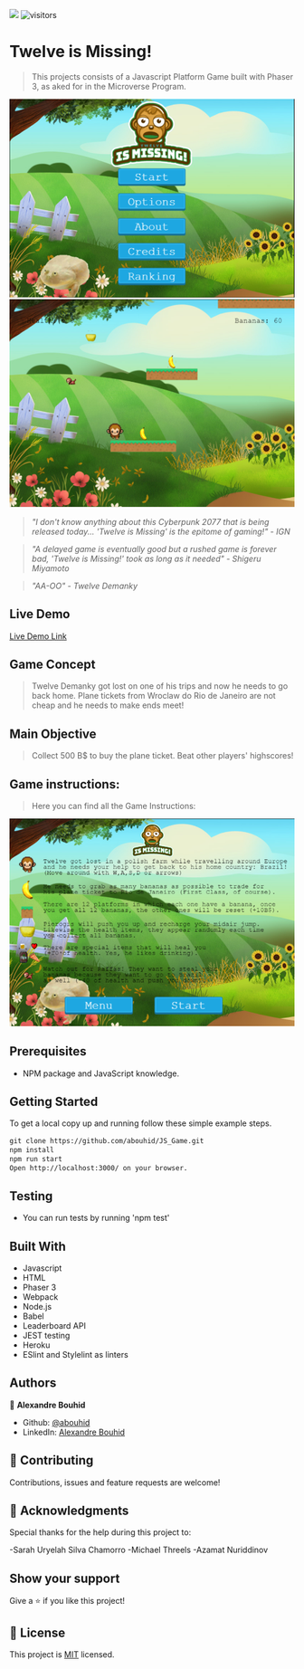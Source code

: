 ![](https://img.shields.io/badge/Microverse-blueviolet)
![visitors](https://visitor-badge.glitch.me/badge?page_id=abouhid/ToDo_list)


# Twelve is Missing!

> This projects consists of a Javascript Platform Game built with Phaser 3, as aked for in the Microverse Program.

![screenshot](./src/assets/img1.png)
![screenshot](./src/assets/img2.png)

> *"I don't know anything about this Cyberpunk 2077 that is being released today... 'Twelve is Missing' is the epitome of gaming!" - IGN*

> *"A delayed game is eventually good but a rushed game is forever bad, 'Twelve is Missing!' took as long as it needed" - Shigeru Miyamoto*

> *"AA-OO" - Twelve Demanky*


## Live Demo

[Live Demo Link](https://twelveismissing.herokuapp.com/)

## Game Concept

> Twelve Demanky got lost on one of his trips and now he needs to go back home. Plane tickets from Wroclaw do Rio de Janeiro are not cheap and he needs to make ends meet! 

## Main Objective

> Collect 500 B$ to buy the plane ticket.
> Beat other players' highscores!

## Game instructions:

> Here you can find all the Game Instructions:

![screenshot](./src/assets/img3.png)


## Prerequisites
- NPM package and JavaScript knowledge.

## Getting Started

To get a local copy up and running follow these simple example steps.

```
git clone https://github.com/abouhid/JS_Game.git
npm install
npm run start
Open http://localhost:3000/ on your browser.
```
## Testing

- You can run tests by running 'npm test'

## Built With

- Javascript
- HTML
- Phaser 3
- Webpack
- Node.js
- Babel
- Leaderboard API
- JEST testing
- Heroku
- ESlint and Stylelint as linters

## Authors


👤 **Alexandre Bouhid**

- Github: [@abouhid](https://github.com/abouhid)
- LinkedIn: [Alexandre Bouhid](https://www.linkedin.com/in/alexandrebouhid/)

## 🤝 Contributing

Contributions, issues and feature requests are welcome!

## 🤝 Acknowledgments

Special thanks for the help during this project to: 

-Sarah Uryelah Silva Chamorro
-Michael Threels
-Azamat Nuriddinov

## Show your support

Give a ⭐️ if you like this project!

## 📝 License

This project is [MIT](lic.url) licensed.
